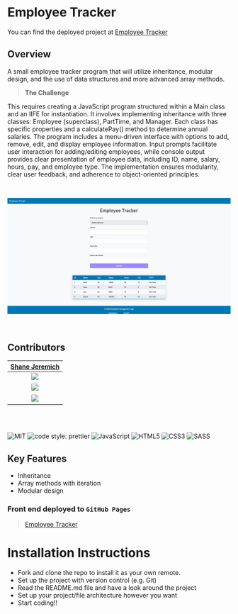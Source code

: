 # Employee Tracker

You can find the deployed project at [Employee Tracker](https://jeremichshane-fs.github.io/employee-tracker/)

## Overview

A small employee tracker program that will utilize inheritance, modular design, and the use of data structures and more advanced array methods.

> **The Challenge**

This requires creating a JavaScript program structured within a Main class and an IIFE for instantiation. It involves implementing inheritance with three classes: Employee (superclass), PartTime, and Manager. Each class has specific properties and a calculatePay() method to determine annual salaries. The program includes a menu-driven interface with options to add, remove, edit, and display employee information. Input prompts facilitate user interaction for adding/editing employees, while console output provides clear presentation of employee data, including ID, name, salary, hours, pay, and employee type. The implementation ensures modularity, clear user feedback, and adherence to object-oriented principles.

<br>

![Employee Tracker](img/employee-tracker.png)

<br>

## Contributors

|                                       [Shane Jeremich](https://github.com/shanejeremich)                                       |
| :----------------------------------------------------------------------------------------------------------------------------: |
|      [<img src="https://avatars.githubusercontent.com/u/51142646?v=4" width = "200" />](https://github.com/shanejeremich)      |
|                   [<img src="https://github.com/favicon.ico" width="15"> ](https://github.com/shanejeremich)                   |
| [ <img src="https://static.licdn.com/sc/h/al2o9zrvru7aqj8e1x2rzsrca" width="15"> ](https://www.linkedin.com/in/shanejeremich/) |

<br>
<br>

![MIT](https://img.shields.io/packagist/l/doctrine/orm.svg?style=for-the-badge)
![code style: prettier](https://img.shields.io/badge/code_style-prettier-ff69b4.svg?style=for-the-badge&?style=flat-square)
![JavaScript](https://img.shields.io/badge/javascript-%23323330.svg?style=for-the-badge&logo=javascript&logoColor=%23F7DF1E)
![HTML5](https://img.shields.io/badge/html5-%23E34F26.svg?style=for-the-badge&logo=html5&logoColor=white)
![CSS3](https://img.shields.io/badge/css3-%231572B6.svg?style=for-the-badge&logo=css3&logoColor=white)
![SASS](https://img.shields.io/badge/SASS-hotpink.svg?style=for-the-badge&logo=SASS&logoColor=white)

## Key Features

- Inheritance
- Array methods with iteration
- Modular design

### Front end deployed to `GitHub Pages`

> [Employee Tracker](https://jeremichshane-fs.github.io/employee-tracker/)

# Installation Instructions

- Fork and clone the repo to install it as your own remote.
- Set up the project with version control (e.g. Git)
- Read the README.md file and have a look around the project
- Set up your project/file architecture however you want
- Start coding!!
